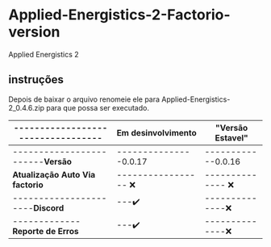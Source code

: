 # Applied-Energistics-2-Factorio-version
Applied Energistics 2

## instruções
Depois de baixar o arquivo renomeie ele para
Applied-Energistics-2_0.4.6.zip
para que possa ser executado.

|----------------------------------| Em desinvolvimento   | "Versão Estavel"  |
| ---------------------------------| ---------------------| ------------------|
|------------------------**Versão**|---------------0.0.17 | ------------0.0.16|
| **Atualização Auto Via factorio**|----------------- :x: |-------------- :x: |
| ----------------------**Discord**|---:heavy_check_mark: | --------------:x: |
| -------------**Reporte de Erros**|---:heavy_check_mark: | --------------:x: |
